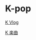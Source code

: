 # K-pop

[K Vlog](K-pop%205d9234018fcd4375b8c546c332caaa4a/K%20Vlog%20026ee67089c34fc18602551be4fd69ca.md)

[K 楽曲](K-pop%205d9234018fcd4375b8c546c332caaa4a/K%20%E6%A5%BD%E6%9B%B2%2020570b1b1046453f83012ddae75fd0c9.md)